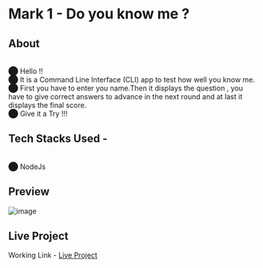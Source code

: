 # Mark 1 - Do you know me ?
## About
<br>⬤ Hello !! 
<br>⬤ It is a Command Line Interface (CLI) app to test how well you know me. 
<br>⬤ First you have to enter you name.Then it displays the question , you have to give correct answers to advance in the next round and at last it displays the final score.
<br>⬤ Give it a Try !!!
## Tech Stacks Used -
<br>⬤ NodeJs<br>
## Preview
![image](https://user-images.githubusercontent.com/94648812/189234583-e2e13107-4d78-456a-ac86-12cde962541a.png) <br>
## Live Project
Working Link - <a href="https://replit.com/@SunnySingh30/Mark1#index.js" target="_blank">Live Project</a>


